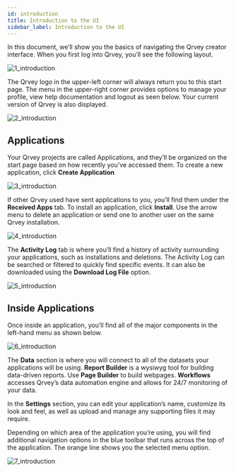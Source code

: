 ```yaml
---
id: introduction
title: Introduction to the UI
sidebar_label: Introduction to the UI
---
```


In this document, we’ll show you the basics of navigating the Qrvey creator interface.  When you first log into Qrvey, you’ll see the following layout. 

![1_introduction](assets/introduction/2_introduction.png#thumbnail)

The Qrvey logo in the upper-left corner will always return you to this start page. The menu in the upper-right corner provides options to manage your profile, view help documentation and logout as seen below. Your current version of Qrvey is also displayed.  

![2_introduction](assets/introduction/1_introduction.png#thumbnail-40)

## Applications
Your Qrvey projects are called Applications, and they’ll be organized on the start page based on how recently you’ve accessed them. To create a new application, click **Create Application**
 
![3_introduction](assets/introduction/3_introduction.png#thumbnail-20)

If other Qrvey used have sent applications to you, you’ll find them under the **Received Apps** tab. To install an application, click **Install**.  Use the arrow menu to delete an application or send one to another user on the same Qrvey installation. 

![4_introduction](assets/introduction/4_introduction.png#thumbnail)

The **Activity Log** tab is where you’ll find a history of activity surrounding your applications, such as installations and deletions. The Activity Log can be searched or filtered to quickly find specific events. It can also be downloaded using the **Download Log File** option.

![5_introduction](assets/introduction/5_introduction.png#thumbnail)

## Inside Applications
Once inside an application, you’ll find all of the major components in the left-hand menu as shown below. 

![6_introduction](assets/introduction/6_introduction.png#thumbnail-40)

The **Data** section is where you will connect to all of the datasets your applications will be using. **Report Builder** is a wysiwyg tool for building data-driven reports. Use **Page Builder** to build webpages. **Workflows** accesses Qrvey’s data automation engine and allows for 24/7 monitoring of your data.

In the **Settings** section, you can edit your application’s name, customize its look and feel, as well as upload and manage any supporting files it may require. 

Depending on which area of the application you’re using, you will find additional navigation options in the blue toolbar that runs across the top of the application. The orange line shows you the selected menu option. 

![7_introduction](assets/introduction/7_introduction.png#thumbnail)

